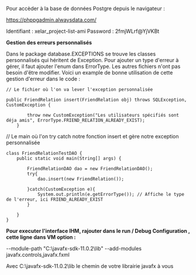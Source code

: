 Pour accèder à la base de données Postgre depuis le navigateur :

https://phppgadmin.alwaysdata.com/

Identifiant : xelar_project-list-ami
Password : 2fmjWLrf@YjVKBt


**Gestion des erreurs personnalisés**

Dans le package database.EXCEPTIONS se trouve les classes personnalisés qui héritent de Exception. Pour ajouter un type d'erreur à gérer, il faut ajouter l'enum dans ErrorType. Les autres fichiers n'ont pas besoin d'être modifier. Voici un example de bonne utilisation de cette gestion d'erreur dans le code :

```
// Le fichier où l'on va lever l'exception personnalisée

public FriendRelation insert(FriendRelation obj) throws SQLException, CustomException {
        
        throw new CustomException("Les utilisateurs spécifiés sont déja amis", ErrorType.FRIEND_RELATION_ALREADY_EXIST);
    }
```

// Le main où l'on try catch notre fonction insert et gère notre exception personnalisée

```
class FriendRelationTestDAO {
    public static void main(String[] args) {

        FriendRelationDAO dao = new FriendRelationDAO();
        try{
            dao.insert(new FriendRelation());

        }catch(CustomException e){
            System.out.println(e.getErrorType()); // Affiche le type de l'erreur, ici FRIEND_ALREADY_EXIST
        }
        
    }
}
```


**Pour executer l'interface IHM, rajouter dans le run / Debug Configuration , cette ligne dans VM option :**

--module-path "C:\javafx-sdk-11.0.2\lib" --add-modules javafx.controls,javafx.fxml

Avec C:\javafx-sdk-11.0.2\lib le chemin de votre librairie javafx à vous
